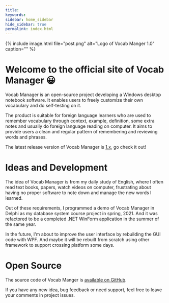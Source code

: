 ```yaml
---
title:
keywords: 
sidebar: home_sidebar
hide_sidebar: true
permalink: index.html
---
```


{% include image.html file="post.png" alt="Logo of Vocab Manger 1.0" caption="" %}

# Welcome to the official site of Vocab Manager 😀

Vocab Manager is an open-source project developing a Windows desktop notebook software. It enables users to freely customize their own vocabulary and do self-testing on it.

The product is suitable for foreign language learners who are used to remember vocabulary through context, example, definition, some extra notes and usually do foreign language reading on computer. It aims to provide users a clean and regular pattern of remembering and reviewing words and phrases. 

The latest release version of Vocab Manager is [1.x](./v1_intro.html), go check it out! 

# Ideas and Development

The idea of Vocab Manager is from my daily study of English, where I often read text books, papers, watch videos on computer, frustrating about having no proper software to note down and manage the new words I learned.

Out of these requirements, I programmed a demo of Vocab Manager in Delphi as my database system course project in spring, 2021. And it was refactored to be a completed .NET WinForm application in the summer of the same year.

In the future, I'm about to improve the user interface by rebuilding the GUI code with WPF. And maybe it will be rebuilt from scratch using other framework to support crossing platform some days.

# Open Source

The source code of Vocab Manger is [available on GitHub](https://github.com/cabinz/vocab-manager). 

If you have any new idea, bug feedback or need support, feel free to leave your comments in project issues.